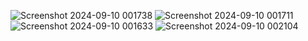 ![Screenshot 2024-09-10 001738](https://github.com/user-attachments/assets/23bf0c09-9ead-493f-b856-34a960be955b)
![Screenshot 2024-09-10 001711](https://github.com/user-attachments/assets/ef5478fb-8c16-46bc-9df9-617bd797e05c)
![Screenshot 2024-09-10 001633](https://github.com/user-attachments/assets/08594427-8ea6-49d8-9b8a-1edeb5f559ca)
![Screenshot 2024-09-10 002104](https://github.com/user-attachments/assets/83f9f69a-c57c-4e67-a90d-6e5e8c08274a)
